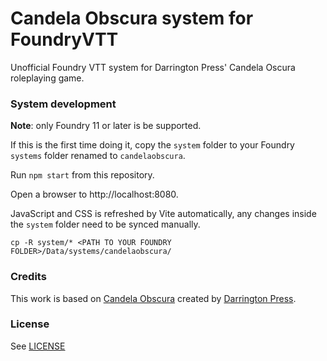 # Candela Obscura system for FoundryVTT

Unofficial Foundry VTT system for Darrington Press' Candela Oscura roleplaying game.

### System development

**Note**: only Foundry 11 or later is be supported.

If this is the first time doing it, copy the `system` folder to your Foundry `systems` folder renamed to `candelaobscura`.

Run `npm start` from this repository.

Open a browser to http://localhost:8080.

JavaScript and CSS is refreshed by Vite automatically, any changes inside the `system` folder need to be synced manually.

```
cp -R system/* <PATH TO YOUR FOUNDRY FOLDER>/Data/systems/candelaobscura/
```

### Credits

This work is based on [Candela Obscura](https://darringtonpress.com/candela/) created by [Darrington Press](https://darringtonpress.com/).

### License

See [LICENSE](/LICENSE)
